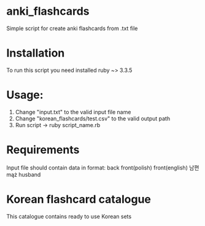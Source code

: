 # anki_flashcards

Simple script for create anki flashcards from .txt file

# Installation
To run this script you need installed ruby ~> 3.3.5

# Usage:
1. Change "input.txt" to the valid input file name
2. Change "korean_flashcards/test.csv" to the valid output path
3. Run script -> ruby script_name.rb

# Requirements 
Input file should contain data in format:
back front(polish) front(english)
남편  mąż	        husband

# Korean flashcard catalogue
This catalogue contains ready to use Korean sets
